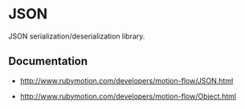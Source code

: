 # JSON

JSON serialization/deserialization library.

## Documentation

- http://www.rubymotion.com/developers/motion-flow/JSON.html

- http://www.rubymotion.com/developers/motion-flow/Object.html

